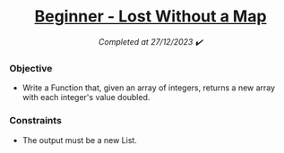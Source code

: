<h1 align="center">
  <a href="https://www.codewars.com/kata/57f781872e3d8ca2a000007e/python">Beginner - Lost Without a Map</a>
</h1>

<p align="center">
  <i align="center">Completed at 27/12/2023 ✔️</i>
</p>

### Objective

- Write a Function that, given an array of integers, returns a new array with each integer's value doubled.
  
### Constraints

- The output must be a new List.